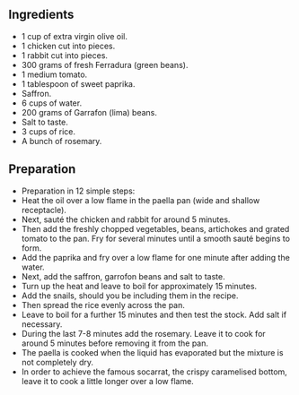## Ingredients

- 1 cup of extra virgin olive oil.
- 1 chicken cut into pieces.
- 1 rabbit cut into pieces.
- 300 grams of fresh Ferradura (green beans).
- 1 medium tomato.
- 1 tablespoon of sweet paprika.
- Saffron.
- 6 cups of water.
- 200 grams of Garrafon (lima) beans.
- Salt to taste.
- 3 cups of rice.
- A bunch of rosemary.

## Preparation

- Preparation in 12 simple steps:
- Heat the oil over a low flame in the paella pan (wide and shallow receptacle).
- Next, sauté the chicken and rabbit for around 5 minutes.
- Then add the freshly chopped vegetables, beans, artichokes and grated tomato to the pan. Fry for several minutes until a smooth sauté begins to form.
- Add the paprika and fry over a low flame for one minute after adding the water.
- Next, add the saffron, garrofon beans and salt to taste.
- Turn up the heat and leave to boil for approximately 15 minutes.
- Add the snails, should you be including them in the recipe.
- Then spread the rice evenly across the pan.
- Leave to boil for a further 15 minutes and then test the stock. Add salt if necessary.
- During the last 7-8 minutes add the rosemary. Leave it to cook for around 5 minutes before removing it from the pan.
- The paella is cooked when the liquid has evaporated but the mixture is not completely dry.
- In order to achieve the famous socarrat, the crispy caramelised bottom, leave it to cook a little longer over a low flame.
